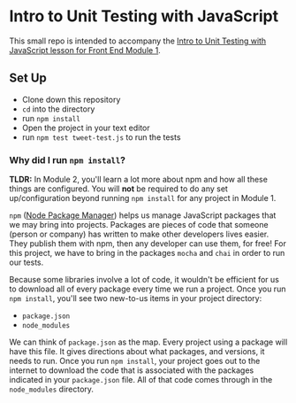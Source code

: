 # Intro to Unit Testing with JavaScript

This small repo is intended to accompany the [Intro to Unit Testing with JavaScript lesson for Front End Module 1](https://frontend.turing.io/lessons/module-1/intro-to-testing-javascript.html).

## Set Up

- Clone down this repository
- `cd` into the directory
- run `npm install`
- Open the project in your text editor
- run `npm test tweet-test.js` to run the tests

### Why did I run `npm install`?

**TLDR:** In Module 2, you'll learn a lot more about npm and how all these things are configured. You will **not** be required to do any set up/configuration beyond running `npm install` for any project in Module 1.

`npm` ([Node Package Manager](https://www.npmjs.com/)) helps us manage JavaScript packages that we may bring into projects. Packages are pieces of code that someone (person or company) has written to make other developers lives easier. They publish them with npm, then any developer can use them, for free! For this project, we have to bring in the packages `mocha` and `chai` in order to run our tests.

Because some libraries involve a lot of code, it wouldn't be efficient for us to download all of every package every time we run a project. Once you run `npm install`, you'll see two new-to-us items in your project directory:
- `package.json`
- `node_modules`

We can think of `package.json` as the map. Every project using a package will have this file. It gives directions about what packages, and versions, it needs to run. Once you run `npm install`, your project goes out to the internet to download the code that is associated with the packages indicated in your `package.json` file. All of that code comes through in the `node_modules` directory.
